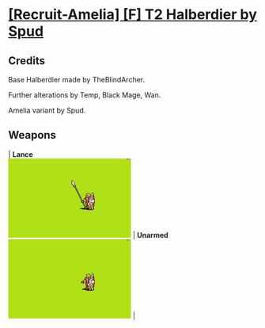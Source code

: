 # [\[Recruit-Amelia\] \[F\] T2 Halberdier by Spud](./)
## Credits

Base Halberdier made by TheBlindArcher.

Further alterations by Temp, Black Mage, Wan.

Amelia variant by Spud.

## Weapons

| <b>Lance</b><br/><img alt="Lance animation" src="./2.%20Lance/Lance.gif"/> | <b>Unarmed</b><br/><img alt="Unarmed animation" src="./8.%20Unarmed/Unarmed.gif"/> |
